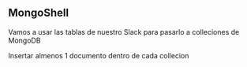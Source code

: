 ## MongoShell

Vamos a usar las tablas de nuestro Slack para pasarlo a colleciones de MongoDB

Insertar almenos 1 documento dentro de cada collecion

